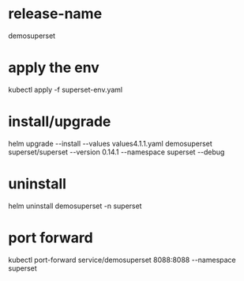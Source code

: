 # release-name
demosuperset

# apply the env
kubectl apply -f superset-env.yaml

# install/upgrade
helm upgrade --install --values values4.1.1.yaml  demosuperset superset/superset --version 0.14.1 --namespace superset --debug

# uninstall
helm uninstall demosuperset -n superset

# port forward
kubectl port-forward service/demosuperset  8088:8088 --namespace superset